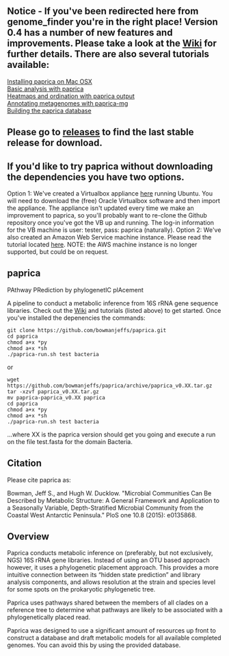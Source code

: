 ## Notice - If you've been redirected here from genome_finder you're in the right place!  Version 0.4 has a number of new features and improvements.  Please take a look at the [Wiki](https://github.com/bowmanjeffs/paprica/wiki) for further details.  There are also several tutorials available:
[Installing paprica on Mac OSX](http://www.polarmicrobes.org/installing-paprica-on-mac-osx/)  
[Basic analysis with paprica](http://www.polarmicrobes.org/analysis-with-paprica/)  
[Heatmaps and ordination with paprica output](https://www.polarmicrobes.org/tutorial-basic-heatmaps-and-ordination-with-paprica-output)  
[Annotating metagenomes with paprica-mg](http://www.polarmicrobes.org/tutorial-annotating-metagenomes-with-paprica-mg/)  
[Building the paprica database](http://www.polarmicrobes.org/building-the-paprica-database/)  

## Please go to [releases](https://github.com/bowmanjeffs/paprica/releases) to find the last stable release for download.

## If you'd like to try paprica without downloading the dependencies you have two options.
Option 1: We've created a Virtualbox appliance [here](http://www.polarmicrobes.org/extras/paprica-demo.ova) running Ubuntu.  You will need to download the (free) Oracle Virtualbox software and then import the appliance. The appliance isn't updated every time we make an improvement to paprica, so you'll probably want to re-clone the Github repository once you've got the VB up and running.  The log-in information for the VB machine is user: tester, pass: paprica (naturally).
Option 2: We've also created an Amazon Web Service machine instance.  Please read the tutorial located [here](http://www.polarmicrobes.org/paprica-on-the-cloud/).  NOTE: the AWS machine instance is no longer supported, but could be on request.

## paprica
PAthway PRediction by phylogenetIC plAcement

A pipeline to conduct a metabolic inference from 16S rRNA gene sequence libraries.  Check out the [Wiki](https://github.com/bowmanjeffs/paprica/wiki) and tutorials (listed above) to get started.  Once you've installed the depenencies the commands:

```
git clone https://github.com/bowmanjeffs/paprica.git
cd paprica
chmod a+x *py
chmod a+x *sh
./paprica-run.sh test bacteria
```
or
```
wget https://github.com/bowmanjeffs/paprica/archive/paprica_v0.XX.tar.gz
tar -xzvf paprica_v0.XX.tar.gz
mv paprica-paprica_v0.XX paprica
cd paprica
chmod a+x *py
chmod a+x *sh
./paprica-run.sh test bacteria
```
...where XX is the paprica version should get you going and execute a run on the file test.fasta for the domain Bacteria.

## Citation

Please cite paprica as:

Bowman, Jeff S., and Hugh W. Ducklow. "Microbial Communities Can Be Described by Metabolic Structure: A General Framework and Application to a Seasonally Variable, Depth-Stratified Microbial Community from the Coastal West Antarctic Peninsula." PloS one 10.8 (2015): e0135868.

## Overview

Paprica conducts metabolic inference on (preferably, but not exclusively, NGS) 16S rRNA gene libraries.  Instead of using an OTU based approach however, it uses a phylogenetic placement approach.  This provides a more intuitive connection between its “hidden state prediction” and library analysis components, and allows resolution at the strain and species level for some spots on the prokaryotic phylogenetic tree.

Paprica uses pathways shared between the members of all clades on a reference tree to determine what pathways are likely to be associated with a phylogenetically placed read.

Paprica was designed to use a significant amount of resources up front to construct a database and draft metabolic models for all available completed genomes.  You can avoid this by using the provided database. 
